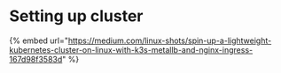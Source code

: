 # Setting up cluster

{% embed url="https://medium.com/linux-shots/spin-up-a-lightweight-kubernetes-cluster-on-linux-with-k3s-metallb-and-nginx-ingress-167d98f3583d" %}
